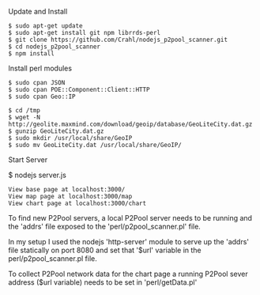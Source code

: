Update and Install

```
$ sudo apt-get update
$ sudo apt-get install git npm librrds-perl
$ git clone https://github.com/Crahl/nodejs_p2pool_scanner.git
$ cd nodejs_p2pool_scanner
$ npm install
```
Install perl modules
```
$ sudo cpan JSON
$ sudo cpan POE::Component::Client::HTTP
$ sudo cpan Geo::IP

$ cd /tmp
$ wget -N http://geolite.maxmind.com/download/geoip/database/GeoLiteCity.dat.gz
$ gunzip GeoLiteCity.dat.gz
$ sudo mkdir /usr/local/share/GeoIP
$ sudo mv GeoLiteCity.dat /usr/local/share/GeoIP/
```
Start Server

$ nodejs server.js
```
View base page at localhost:3000/
View map page at localhost:3000/map
View chart page at localhost:3000/chart
```


To find new P2Pool servers, a local P2Pool server needs to be running and the 'addrs' file exposed to the 'perl/p2pool_scanner.pl' file.

In my setup I used the nodejs 'http-server' module to serve up the 'addrs' file statically on port 8080 and set that '$url' variable in the perl/p2pool_scanner.pl file.

To collect P2Pool network data for the chart page a running P2Pool sever address ($url variable) needs to be set in 'perl/getData.pl'



